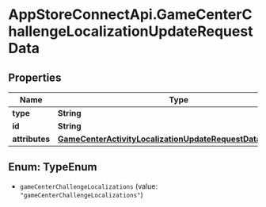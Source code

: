 # AppStoreConnectApi.GameCenterChallengeLocalizationUpdateRequestData

## Properties

Name | Type | Description | Notes
------------ | ------------- | ------------- | -------------
**type** | **String** |  | 
**id** | **String** |  | 
**attributes** | [**GameCenterActivityLocalizationUpdateRequestDataAttributes**](GameCenterActivityLocalizationUpdateRequestDataAttributes.md) |  | [optional] 



## Enum: TypeEnum


* `gameCenterChallengeLocalizations` (value: `"gameCenterChallengeLocalizations"`)




